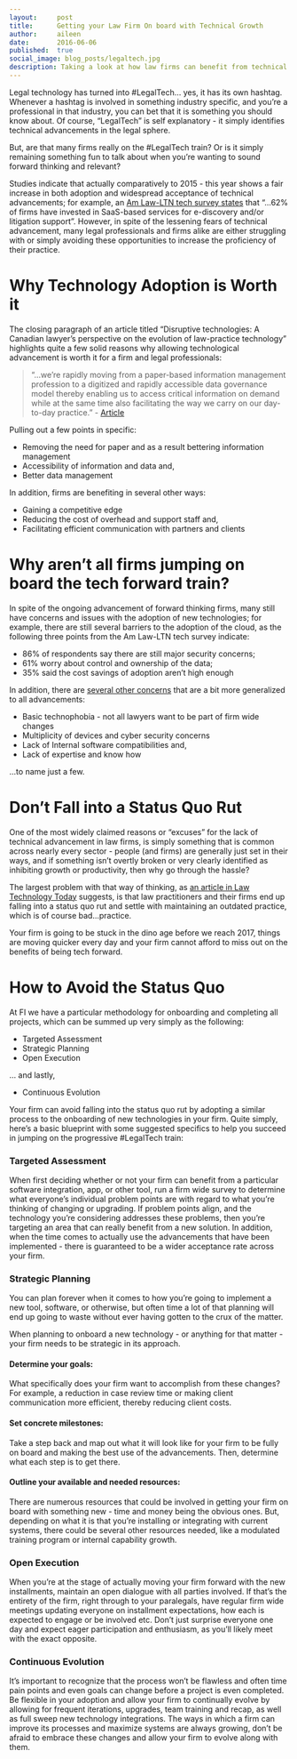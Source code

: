 ```yaml
---
layout:     post
title:      Getting your Law Firm On board with Technical Growth
author:     aileen
date:       2016-06-06
published:  true
social_image: blog_posts/legaltech.jpg
description: Taking a look at how law firms can benefit from technical growth, the barriers that prevent widespread adoption and how to avoid these barriers using a concrete methodology. 
---
```


Legal technology has turned into #LegalTech… yes, it has its own hashtag.  Whenever a hashtag is involved in something industry specific, and you’re a professional in that industry, you can bet that it is something you should know about.  Of course, “LegalTech” is self explanatory - it simply identifies technical advancements in the legal sphere. 

But, are that many firms really on the #LegalTech train? Or is it simply remaining something fun to talk about when you’re wanting to sound forward thinking and relevant? 

Studies indicate that actually comparatively to 2015 - this year shows a fair increase in both adoption and widespread acceptance of technical advancements; for example, an [Am Law-LTN tech survey states] that “...62% of firms have invested in SaaS-based services for e-discovery and/or litigation support”. However, in spite of the lessening fears of technical advancement, many legal professionals and firms alike are either struggling with or simply avoiding these opportunities to increase the proficiency of their practice. 

[Am Law-LTN tech survey states]:<http://businessoflawblog.com/2016/02/am-law-tech-survey/>   

<!--more-->
# Why Technology Adoption is Worth it

The closing paragraph of an article titled “Disruptive technologies: A Canadian lawyer’s perspective on the evolution of law-practice technology” highlights quite a few solid reasons why allowing technological advancement is worth it for a firm and legal professionals:

>“...we’re rapidly moving from a paper-based information management profession to a digitized and rapidly accessible data governance model thereby enabling us to access critical information on demand while at the same time also facilitating the way we carry on our day-to-day practice.” - [Article]

[Article]: <http://www.itbusiness.ca/blog/disruptive-technologies-a-canadian-lawyers-perspective-on-the-evolution-of-law-practice-technology-from-the-70s-to-present/56454>
Pulling out a few points in specific: 

- Removing the need for paper and as a result bettering information management 
- Accessibility of information and data and,
- Better data management 

In addition, firms are benefiting in several other ways:
 
- Gaining a competitive edge
- Reducing the cost of overhead and support staff and,
- Facilitating efficient communication with partners and clients 

# Why aren’t all firms jumping on board the tech forward train? 

In spite of the ongoing advancement of forward thinking firms, many still have concerns and issues with the adoption of new technologies; for example, there are still several barriers to the adoption of the cloud, as the following three points from the Am Law-LTN tech survey indicate: 

- 86% of respondents say there are still major security concerns;
- 61% worry about control and ownership of the data;
- 35% said the cost savings of adoption aren’t high enough

In addition, there are [several other concerns] that are a bit more generalized to all advancements: 

- Basic technophobia - not all lawyers want to be part of firm wide changes
- Multiplicity of devices and cyber security concerns  
- Lack of Internal software compatibilities and,
- Lack of expertise and know how

...to name just a few. 

[several other concerns]: <http://raconteur.net/business/law-is-going-mobile>

# Don’t Fall into a Status Quo Rut

One of the most widely claimed reasons or “excuses” for the lack of technical advancement in law firms, is simply something that is common across nearly every sector - people (and firms) are generally just set in their ways, and if something isn’t overtly broken or very clearly identified as inhibiting growth or productivity, then why go through the hassle? 

The largest problem with that way of thinking, as [an article in Law Technology Today] suggests, is that law practitioners and their firms end up falling into a status quo rut and settle with maintaining an outdated practice, which is of course bad...practice.

Your firm is going to be stuck in the dino age before we reach 2017, things are moving quicker every day and your firm cannot afford to miss out on the benefits of being tech forward. 

[an article in Law Technology Today]:<http://www.lawtechnologytoday.org/2016/06/law-firm-stuck-technology-status-quo-bqe/> 
# How to Avoid the Status Quo

At FI we have a particular methodology for onboarding and completing all projects, which can be summed up very simply as the following:

- Targeted Assessment
- Strategic Planning
- Open Execution

… and lastly, 

- Continuous Evolution

Your firm can avoid falling into the status quo rut by adopting a similar process to the onboarding of new technologies in your firm.  Quite simply, here’s a basic blueprint with some suggested specifics to help you succeed in jumping on the progressive #LegalTech train: 

### **Targeted Assessment** 

When first deciding whether or not your firm can benefit from a particular software integration, app, or other tool, run a firm wide survey to determine what everyone’s individual problem points are with regard to what you’re thinking of changing or upgrading.  If problem points align, and the technology you’re considering addresses these problems, then you’re targeting an area that can really benefit from a new solution.  In addition, when the time comes to actually use the advancements that have been implemented - there is guaranteed to be a wider acceptance rate across your firm. 

### **Strategic Planning** 

You can plan forever when it comes to how you’re going to implement a new tool, software, or otherwise, but often time a lot of that planning will end up going to waste without ever having gotten to the crux of the matter.  

When planning to onboard a new technology - or anything for that matter - your firm needs to be strategic in its approach. 

#### **Determine your goals:** 

What specifically does your firm want to accomplish from these changes? For example, a reduction in case review time or making client communication more efficient, thereby reducing client costs.  

#### **Set concrete milestones:** 

Take a step back and map out what it will look like for your firm to be fully on board and making the best use of the advancements. Then, determine what each step is to get there. 

#### **Outline your available and needed resources:** 

There are numerous resources that could be involved in getting your firm on board with something new - time and money being the obvious ones. But, depending on what it is that you’re installing or integrating with current systems, there could be several other resources needed, like a modulated training program or internal capability growth. 

### **Open Execution** 

When you’re at the stage of actually moving your firm forward with the new installments, maintain an open dialogue with all parties involved. If that’s the entirety of the firm, right through to your paralegals, have regular firm wide meetings updating everyone on installment expectations, how each is expected to engage or be involved etc.  Don’t just surprise everyone one day and expect eager participation and enthusiasm, as you’ll likely meet with the exact opposite. 

### **Continuous Evolution**

It’s important to recognize that the process won’t be flawless and often time pain points and even goals can change before a project is even completed.  Be flexible in your adoption and allow your firm to continually evolve by allowing for frequent iterations, upgrades, team training and recap, as well as full sweep new technology integrations. The ways in which a firm can improve its processes and maximize systems are always growing, don’t be afraid to embrace these changes and allow your firm to evolve along with them. 


